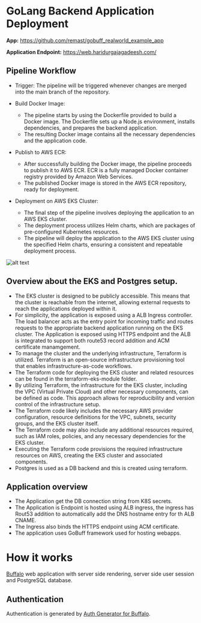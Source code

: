 # GoLang Backend Application Deployment

**App:** https://github.com/remast/gobuff_realworld_example_app

**Application Endpoint:** https://web.haridurgajagadeesh.com/

## Pipeline Workflow

- Trigger: The pipeline will be triggered whenever changes are merged into the main branch of the repository.

- Build Docker Image:

    - The pipeline starts by using the Dockerfile provided to build a Docker image. The Dockerfile sets up a Node.js environment, installs dependencies, and prepares the backend application.
    - The resulting Docker image contains all the necessary dependencies and the application code.

- Publish to AWS ECR:

    - After successfully building the Docker image, the pipeline proceeds to publish it to AWS ECR. ECR is a fully managed Docker container registry provided by Amazon Web Services.
    - The published Docker image is stored in the AWS ECR repository, ready for deployment.

- Deployment on AWS EKS Cluster:

    - The final step of the pipeline involves deploying the application to an AWS EKS cluster.
    - The deployment process utilizes Helm charts, which are packages of pre-configured Kubernetes resources.
    - The pipeline will deploy the application to the AWS EKS cluster using the specified Helm charts, ensuring a consistent and repeatable deployment process.

![alt text](CICDFlow.jpg)

## Overview about the EKS and Postgres setup.
- The EKS cluster is designed to be publicly accessible. This means that the cluster is reachable from the internet, allowing external requests to reach the applications deployed within it.
- For simplicity, the application is exposed using a ALB Ingress controller. The load balancer acts as the entry point for incoming traffic and routes requests to the appropriate backend application running on the EKS cluster. The Application is exposed using HTTPS endpoint and the ALB is integrated to support both route53 record addition and ACM certificate manamgement.
- To manage the cluster and the underlying infrastructure, Terraform is utilized. Terraform is an open-source infrastructure provisioning tool that enables infrastructure-as-code workflows.
- The Terraform code for deploying the EKS cluster and related resources can be found in the terraform-eks-module folder.
- By utilizing Terraform, the infrastructure for the EKS cluster, including the VPC (Virtual Private Cloud) and other necessary components, can be defined as code. This approach allows for reproducibility and version control of the infrastructure setup.
- The Terraform code likely includes the necessary AWS provider configuration, resource definitions for the VPC, subnets, security groups, and the EKS cluster itself.
- The Terraform code may also include any additional resources required, such as IAM roles, policies, and any necessary dependencies for the EKS cluster.
- Executing the Terraform code provisions the required infrastructure resources on AWS, creating the EKS cluster and associated components.
- Postgres is used as a DB backend and this is created using terraform.



## Application overview

- The Application get the DB connection string from K8S secrets.
- The Application is Endpoint is hosted using ALB ingress, the ingress has Rout53 addition to automatically add the DNS hostname entry for th ALB CNAME.
- The Ingress also binds the HTTPS endpoint using ACM certificate.
- The application uses GoBuff framework used for hosting webapps.

# How it works

[Buffalo](http://gobuffalo.io) web application with server side rendering, server side user session and PostgreSQL database.

## Authentication
Authentication is generated by [Auth Generator for Buffalo](https://github.com/gobuffalo/buffalo-auth).

